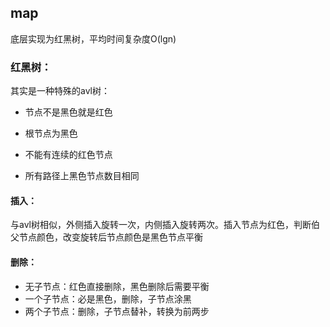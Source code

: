 ## map

底层实现为红黑树，平均时间复杂度O(lgn)

### 红黑树：

其实是一种特殊的avl树：

- 节点不是黑色就是红色

- 根节点为黑色

- 不能有连续的红色节点

- 所有路径上黑色节点数目相同

#### 插入：

与avl树相似，外侧插入旋转一次，内侧插入旋转两次。插入节点为红色，判断伯父节点颜色，改变旋转后节点颜色是黑色节点平衡

#### 删除：

- 无子节点：红色直接删除，黑色删除后需要平衡
- 一个子节点：必是黑色，删除，子节点涂黑
- 两个子节点：删除，子节点替补，转换为前两步
